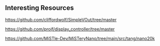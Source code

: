 Interesting Resources
----------------------

https://github.com/cliffordwolf/SimpleVOut/tree/master

https://github.com/projf/display_controller/tree/master

https://github.com/MiSTle-Dev/MiSTeryNano/tree/main/src/tang/nano20k
